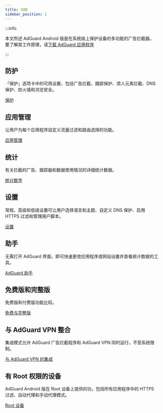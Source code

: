 ```yaml
---
title: 功能
sidebar_position: 1
---
```


:::info

本文所述 AdGuard Android 版是在系统级上保护设备的多功能的广告拦截器。 要了解其工作原理，请[下载 AdGuard 应用程序](https://agrd.io/download-kb-adblock)

:::

## 防护

「保护」选项卡中的可用设置，包括广告拦截、跟踪保护、烦人元素拦截、DNS 保护、防火墙和浏览安全。

[保护](/adguard-for-android/features/protection/protection.md)

## 应用管理

让用户为每个应用程序自定义流量过滤和路由选择的功能。

[应用管理](/adguard-for-android/features/app-management.md)

## 统计

有关拦截的广告、跟踪器和数据使用情况的详细统计数据。

[统计数字](/adguard-for-android/features/statistics.md)

## 设置

常规、高级和低级设置可让用户选择语言和主题、自定义 DNS 保护、启用 HTTPS 过滤和管理用户脚本。

[设置](/adguard-for-android/features/settings.md)

## 助手

无需打开 AdGuard 界面，即可快速更改应用程序或网站设置并查看统计数据的工具。

[AdGuard 助手](/adguard-for-android/features/assistant.md)

## 免费版和完整版

免费版和付费版功能比较。

[免费与完整版](/adguard-for-android/features/free-vs-full.mdx)

## 与 AdGuard VPN 整合

集成模式允许 AdGuard 广告拦截程序和 AdGuard VPN 同时运行，不受系统限制。

[与 AdGuard VPN 的集成](/adguard-for-android/features/integration-with-vpn.md)

## 有 Root 权限的设备

AdGuard Android 版在 Root 设备上提供的功，包括所有应用程序中的 HTTPS 过滤、自动代理和手动代理模式。

[Root 设备](/adguard-for-android/features/rooted.md)
